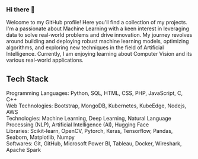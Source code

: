### Hi there 👋

<!--
**ParthGodse/ParthGodse** is a ✨ _special_ ✨ repository because its `README.md` (this file) appears on your GitHub profile.

Here are some ideas to get you started:

- 🔭 I’m currently working on ...
- 🌱 I’m currently learning ...
- 👯 I’m looking to collaborate on ...
- 🤔 I’m looking for help with ...
- 💬 Ask me about ...
- 📫 How to reach me: ...
- 😄 Pronouns: ...
- ⚡ Fun fact: ...
-->
Welcome to my GitHub profile! Here you'll find a collection of my projects. I'm a passionate about Machine Learning with a keen interest in leveraging data to solve real-world problems and drive innovation. My journey revolves around building and deploying robust machine learning models, optimizing algorithms, and exploring new techniques in the field of Artificial Intelligence. Currently, I am enjoying learning about Computer Vision and its various real-world applications.

## Tech Stack 

Programming Languages: Python, SQL, HTML, CSS, PHP, JavaScript, C, C++<br>
Web Technologies: Bootstrap, MongoDB, Kubernetes, KubeEdge, Nodejs, AWS<br>
Technologies: Machine Learning, Deep Learning, Natural Language Processing (NLP), Artificial Intelligence (AI), Hugging Face<br>
Libraries: Scikit-learn, OpenCV, Pytorch, Keras, Tensorflow, Pandas, Seaborn, Matplotlib, Numpy<br>
Softwares: Git, GitHub, Microsoft Power BI, Tableau, Docker, Wireshark, Apache Spark<br>


